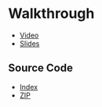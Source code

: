 # Walkthrough

* [Video](http://cs50.tv/2011/fall/psets/2/walkthrough2.mp4)
* [Slides](http://cdn.cs50.net/2011/fall/psets/2/walkthrough2.pdf)

## Source Code

* [Index](http://cdn.cs50.net/2011/fall/psets/2/walkthrough2/)
* [ZIP](http://cdn.cs50.net/2011/fall/psets/2/walkthrough2.zip)

